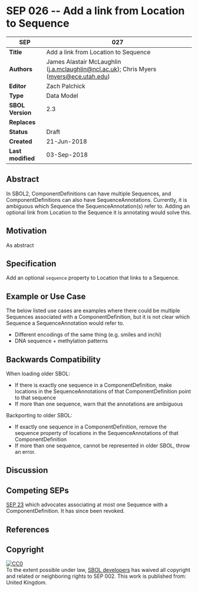 SEP 026 -- Add a link from Location to Sequence
===================================

SEP                     | 027
----------------------|--------------
**Title**                | Add a link from Location to Sequence
**Authors**           | James Alastair McLaughlin (j.a.mclaughlin@ncl.ac.uk); Chris Myers (myers@ece.utah.edu)
**Editor**            | Zach Palchick
**Type**               | Data Model
**SBOL Version** | 2.3
**Replaces**        | 
**Status**             | Draft
**Created**          | 21-Jun-2018
**Last modified**  | 03-Sep-2018

## Abstract

In SBOL2, ComponentDefinitions can have multiple Sequences, and ComponentDefinitions can also have SequenceAnnotations.  Currently, it is ambiguous which Sequence the SequenceAnnotation(s) refer to. Adding an optional link from Location to the Sequence it is annotating would solve this.


## Motivation

As abstract



## Specification 

Add an optional `sequence` property to Location that links to a Sequence.


## Example or Use Case <a name='example'></a>

The below listed use cases are examples where there could be multiple Sequences associated with a ComponentDefinition, but it is not clear which Sequence a SequenceAnnotation would refer to. 

* Different encodings of the same thing (e.g. smiles and inchi)
* DNA sequence + methylation patterns

## Backwards Compatibility <a name='compatibility'></a>

When loading older SBOL:

* If there is exactly one sequence in a ComponentDefinition, make locations in the SequenceAnnotations of that ComponentDefinition point to that sequence
* If more than one sequence, warn that the annotations are ambiguous

Backporting to older SBOL:

* If exactly one sequence in a ComponentDefinition, remove the sequence property of locations in the SequenceAnnotations of that ComponentDefinition
* If more than one sequence, cannot be represented in older SBOL, throw an error.


## Discussion <a name='discussion'></a>


## Competing SEPs <a name='competing_seps'></a>

[SEP 23](https://github.com/SynBioDex/SEPs/issues/55) which advocates associating at most one Sequence with a ComponentDefinition. It has since been revoked.

References <a name='references'></a>
-----------

Copyright <a name='copyright'></a>
-----------

<p xmlns:dct="http://purl.org/dc/terms/" xmlns:vcard="http://www.w3.org/2001/vcard-rdf/3.0#">
  <a rel="license"
     href="http://creativecommons.org/publicdomain/zero/1.0/">
    <img src="http://i.creativecommons.org/p/zero/1.0/88x31.png" style="border-style: none;" alt="CC0" />
  </a>
  <br />
  To the extent possible under law,
  <a rel="dct:publisher"
     href="sbolstandard.org">
    <span property="dct:title">SBOL developers</span></a>
  has waived all copyright and related or neighboring rights to
  <span property="dct:title">SEP 002</span>.
This work is published from:
<span property="vcard:Country" datatype="dct:ISO3166"
      content="US" about="sbolstandard.org">
  United Kingdom</span>.
</p>

